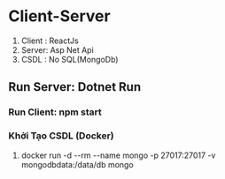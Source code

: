 # Client-Server 
1. Client : ReactJs
2. Server: Asp Net Api
3. CSDL : No SQL(MongoDb)

## Run Server: Dotnet Run

### Run Client: npm start

### Khởi Tạo CSDL (Docker)
1. docker run -d --rm --name mongo -p 27017:27017 -v mongodbdata:/data/db mongo
